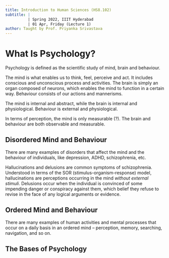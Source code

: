 ```yaml
---
title: Introduction to Human Sciences (HS8.102)
subtitle: |
          | Spring 2022, IIIT Hyderabad
          | 01 Apr, Friday (Lecture 1)
author: Taught by Prof. Priyanka Srivastava
---
```


# What Is Psychology?
Psychology is defined as the scientific study of mind, brain and behaviour.  

The mind is what enables us to think, feel, perceive and act. It includes conscious and unconscious process and activities. The brain is simply an organ composed of neurons, which enables the mind to function in a certain way. Behaviour consists of our actions and mannerisms.  

The mind is internal and abstract, while the brain is internal and physiological. Behaviour is external and physiological.  

In terms of perception, the mind is only measurable (?). The brain and behaviour are both observable and measurable.

## Disordered Mind and Behaviour
There are many examples of disorders that affect the mind and the behaviour of individuals, like depression, ADHD, schizophrenia, etc.  

Hallucinations and delusions are common symptoms of schizophrenia. Understood in terms of the SOR (stimulus-organism-response) model, hallucinations are perceptions occurring in the mind *without external stimuli*. Delusions occur when the individual is convinced of some impending danger or conspiracy against them, which belief they refuse to revise in the face of any logical arguments or evidence.  

## Ordered Mind and Behaviour
There are many examples of human activities and mental processes that occur on a daily basis in an ordered mind – perception, memory, searching, navigation, and so on.

## The Bases of Psychology
